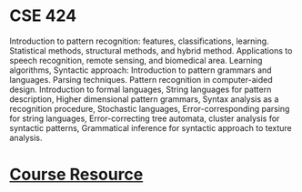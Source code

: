 # CSE 424

Introduction to pattern recognition: features, classifications, learning. Statistical methods, structural methods, and hybrid method. Applications to speech recognition, remote sensing, and biomedical area. Learning algorithms, Syntactic approach: Introduction to pattern grammars and languages. Parsing techniques. Pattern recognition in computer-aided design.
Introduction to formal languages, String languages for pattern description, Higher dimensional pattern grammars, Syntax analysis as a recognition procedure, Stochastic languages, Error-corresponding parsing for string languages, Error-correcting tree automata, cluster analysis for syntactic patterns, Grammatical inference for syntactic approach to texture analysis.

# [Course Resource](https://drive.google.com/drive/u/2/folders/1O2r_EGqpWwbc4GPs8Vpchc_83tSeEhRX)
